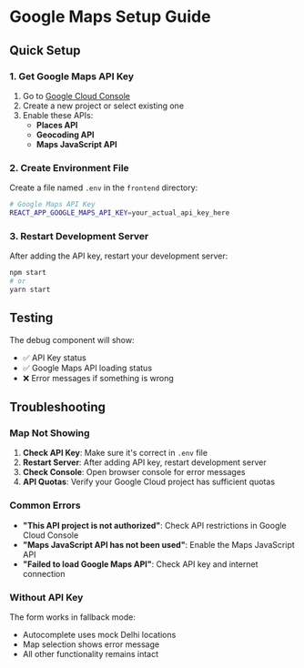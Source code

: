 # Google Maps Setup Guide

## Quick Setup

### 1. Get Google Maps API Key
1. Go to [Google Cloud Console](https://console.cloud.google.com/google/maps-apis)
2. Create a new project or select existing one
3. Enable these APIs:
   - **Places API**
   - **Geocoding API** 
   - **Maps JavaScript API**

### 2. Create Environment File
Create a file named `.env` in the `frontend` directory:

```bash
# Google Maps API Key
REACT_APP_GOOGLE_MAPS_API_KEY=your_actual_api_key_here
```

### 3. Restart Development Server
After adding the API key, restart your development server:

```bash
npm start
# or
yarn start
```

## Testing

The debug component will show:
- ✅ API Key status
- ✅ Google Maps API loading status
- ❌ Error messages if something is wrong

## Troubleshooting

### Map Not Showing
1. **Check API Key**: Make sure it's correct in `.env` file
2. **Restart Server**: After adding API key, restart development server
3. **Check Console**: Open browser console for error messages
4. **API Quotas**: Verify your Google Cloud project has sufficient quotas

### Common Errors
- **"This API project is not authorized"**: Check API restrictions in Google Cloud Console
- **"Maps JavaScript API has not been used"**: Enable the Maps JavaScript API
- **"Failed to load Google Maps API"**: Check API key and internet connection

### Without API Key
The form works in fallback mode:
- Autocomplete uses mock Delhi locations
- Map selection shows error message
- All other functionality remains intact

